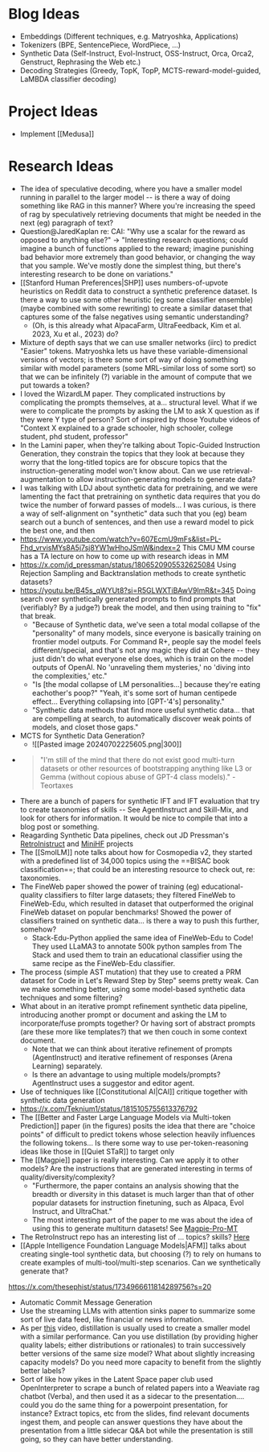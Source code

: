 
# Blog Ideas
- Embeddings (Different techniques, e.g. Matryoshka, Applications)
- Tokenizers (BPE, SentencePiece, WordPiece, ...)
- Synthetic Data (Self-Instruct, Evol-Instruct, OSS-Instruct, Orca, Orca2, Genstruct, Rephrasing the Web etc.)
- Decoding Strategies (Greedy, TopK, TopP, MCTS-reward-model-guided, LaMBDA classifier decoding)

# Project Ideas
- Implement [[Medusa]]


# Research Ideas
- The idea of speculative decoding, where you have a smaller model running in parallel to the larger model -- is there a way of doing something like RAG in this manner? Where you're increasing the speed of rag by speculatively retrieving documents that might be needed in the next (eg) paragraph of text?
- Question@JaredKaplan re: CAI: "Why use a scalar for the reward as opposed to anything else?" -> "Interesting research questions; could imagine a bunch of functions applied to the reward; imagine punishing bad behavior more extremely than good behavior, or changing the way that you sample. We've mostly done the simplest thing, but there's interesting research to be done on variations."
- [[Stanford Human Preferences|SHP]] uses numbers-of-upvote heuristics on Reddit data to construct a synthetic preference dataset. Is there a way to use some other heuristic (eg some classifier ensemble) (maybe combined with some rewriting) to create a similar dataset that captures some of the false negatives using semantic understanding?
	- (Oh, is this already what AlpacaFarm, UltraFeedback, Kim et al. 2023, Xu et al., 2023) do?
- Mixture of depth says that we can use smaller networks (iirc) to predict "Easier" tokens. Matryoshka lets us have these variable-dimensional versions of vectors; is there some sort of way of doing something similar with model parameters (some MRL-similar loss of some sort) so that we can be infinitely (?) variable in the amount of compute that we put towards a token?
- I loved the WizardLM paper. They complicated instructions by complicating the prompts themselves, at a... structural level. What if we were to complicate the prompts by asking the LM to ask X question as if they were Y type of person? Sort of inspired by those Youtube videos of "Context X explained to a grade schooler, high schooler, college student, phd student, professor"
- In the Lamini paper, when they're talking about Topic-Guided Instruction Generation, they constrain the topics that they look at because they worry that the long-titled topics are for obscure topics that the instruction-generating model won't know about. Can we use retrieval-augmentation to allow instruction-generating models to generate data?
- I was talking with LDJ about synthetic data for pretraining, and we were lamenting the fact that pretraining on synthetic data requires that you do twice the number of forward passes of models... I was curious, is there a way of self-alignment on "synthetic" data such that you (eg) beam search out a bunch of sentences, and then use a reward model to pick the best one, and then 
- https://www.youtube.com/watch?v=607EcmU9mFs&list=PL-Fhd_vrvisMYs8A5j7sj8YW1wHhoJSmW&index=2 This CMU MM course has a TA lecture on how to come up with research ideas in MM
- https://x.com/jd_pressman/status/1806520905532625084 Using Rejection Sampling and Backtranslation methods to create synthetic datasets?
- https://youtu.be/B45s_qWYUt8?si=R5GLWXTiBAwV9ImR&t=345 Doing search over synthetically generated prompts to find prompts that (verifiably? By a judge?) break the model, and then using training to "fix" that break.
	- "Because of Synthetic data, we've seen a total modal collapse of the "personality" of many models, since everyone is basically training on frontier model outputs. For Command R+, people say the model feels different/special, and that's not any magic they did at Cohere -- they just didn't do what everyone else does, which is train on the model outputs of OpenAI. No 'unraveling them mysteries,' no 'diving into the complexities,' etc."
	- "Is [the modal collapse of LM personalities...] because they're eating eachother's poop?" "Yeah, it's some sort of human centipede effect... Everything collapsing into [GPT-'4's] personality."
	- "Synthetic data methods that find more useful synthetic data... that are compelling at search, to automatically discover weak points of models, and closet those gaps."
- MCTS for Synthetic Data Generation?
	- ![[Pasted image 20240702225605.png|300]]
- > "I'm still of the mind that there do not exist good multi-turn datasets or other resources of bootstrapping anything like L3 or Gemma (without copious abuse of GPT-4 class models)." - Teortaxes
- There are a bunch of papers for synthetic IFT and IFT evaluation that try to create taxonomies of skills -- See AgentInstruct and Skill-Mix, and look for others for information. It would be nice to compile that into a blog post or something.
- Reagarding Synthetic Data pipelines, check out JD Pressman's [RetroInistruct](https://github.com/JD-P/RetroInstruct?tab=readme-ov-file) and [MiniHF](https://github.com/JD-P/minihf?tab=readme-ov-file#sampling-branch-management-and-autoloom) projects
- The [[SmolLM]] note talks about how for Cosmopedia v2, they started with a predefined list of 34,000 topics using the ==BISAC book classification==; that could be an interesting resource to check out, re: taxonomies.
- The FineWeb paper showed the power of training (eg) educational-quality classifiers to filter large datasets; they filtered FineWeb to FineWeb-Edu, which resulted in dataset that outperformed the original FineWeb dataset on popular benchmarks! Showed the power of classifiers trained on synthetic data... is there a way to push this further, somehow?
	- Stack-Edu-Python applied the same idea of FineWeb-Edu to Code! They used LLaMA3 to annotate 500k python samples from The Stack and used them to train an educational classifier using the same recipe as the FineWeb-Edu classifier.
- The process (simple AST mutation) that they use to created a PRM dataset for Code in Let's Reward Step by Step" seems pretty weak. Can we make something better, using some model-based synthetic data techniques and some filtering?
- What about in an iterative prompt refinement synthetic data pipeline, introducing another prompt or document and asking the LM to incorporate/fuse prompts together? Or having sort of abstract prompts (are these more like templates?) that we then couch in some context document.
	- Note that we can think about iterative refinement of prompts (AgentInstruct) and iterative refinement of responses (Arena Learning) separately.
	- Is there an advantage to using multiple models/prompts? AgentInstruct uses a suggestor and editor agent.
- Use of techniques like [[Constitutional AI|CAI]] critique together with synthetic data generation
- https://x.com/Teknium1/status/1815105755613376792
- The [[Better and Faster Large Language Models via Multi-token Prediction]] paper (in the figures) posits the idea that there are "choice points" of difficult to predict tokens whose selection heavily influences the following tokens... Is there some way to use per-token-reasoning ideas like those in [[Quiet STaR]] to target only 
- The [[Magpie]] paper is really interesting. Can we apply it to other models? Are the instructions that are generated interesting in terms of quality/diversity/complexity?
	- "Furthermore, the paper contains an analysis showing that the breadth or diversity in this dataset is much larger than that of other popular datasets for instruction finetuning, such as Alpaca, Evol Instruct, and UltraChat."
	- The most interesting part of the paper to me was about the idea of using this to generate multiturn datasets! See [Magpie-Pro-MT](https://huggingface.co/datasets/Magpie-Align/Magpie-Pro-MT-300K-v0.1)
- The RetroInstruct repo has an interesting list of ... topics? skills? [Here](https://github.com/JD-P/RetroInstruct/blob/main/WeaveEvalRubrics/rubric_themes.txt)
- [[Apple Intelligence Foundation Language Models|AFM]] talks about creating single-tool synthetic data, but choosing (?) to rely on humans to create examples of multi-tool/multi-step scenarios. Can we synthetically generate that?


https://x.com/thesephist/status/1734966611814289756?s=20

- Automatic Commit Message Generation
- Use the streaming LLMs with attention sinks paper to summarize some sort of live data feed, like financial or news information.
- As per [this](https://youtu.be/TIqf4LMNCjU?si=lTLl_4ft-TmCpMNr) video, distillation is usually used to create a smaller model with a similar performance. Can you use distillation (by providing higher quality labels; either distributions or rationales) to train successively better versions of the same size model? What about slightly increasing capacity models? Do you need more capacity to benefit from the slightly better labels?
- Sort of like how yikes in the Latent Space paper club used OpenInterpreter to scrape a bunch of related papers into a Weaviate rag chatbot (Verba), and then used it as a sidecar to the presentation.... could you do the same thing for a powerpoint presentation, for instance? Extract topics, etc from the slides, find relevant documents ingest them, and people can answer questions they have about the presentation from a little sidecar Q&A bot while the presentation is still going, so they can have better understanding.

